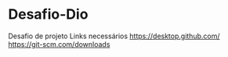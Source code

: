 # Desafio-Dio
Desafio de projeto
Links necessários 
https://desktop.github.com/
https://git-scm.com/downloads
